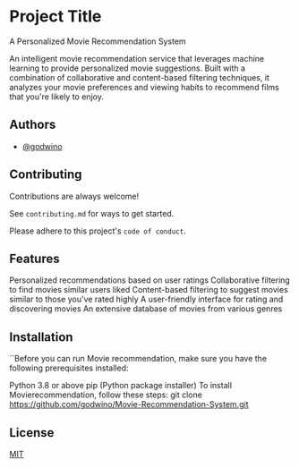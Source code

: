 
# Project Title

A Personalized Movie Recommendation System

An intelligent movie recommendation service that leverages machine learning to provide personalized movie suggestions. Built with a combination of collaborative and content-based filtering techniques, it analyzes your movie preferences and viewing habits to recommend films that you're likely to enjoy.


## Authors

- [@godwino](https://www.github.com/godwino)


## Contributing

Contributions are always welcome!

See `contributing.md` for ways to get started.

Please adhere to this project's `code of conduct`.






## Features
Personalized recommendations based on user ratings
Collaborative filtering to find movies similar users liked
Content-based filtering to suggest movies similar to those you've rated highly
A user-friendly interface for rating and discovering movies
An extensive database of movies from various genres




## Installation


``Before you can run Movie recommendation, make sure you have the following prerequisites installed:

Python 3.8 or above
pip (Python package installer)
To install Movierecommendation, follow these steps:
git clone https://github.com/godwino/Movie-Recommendation-System.git

## License

[MIT](https://choosealicense.com/licenses/mit/)




```


